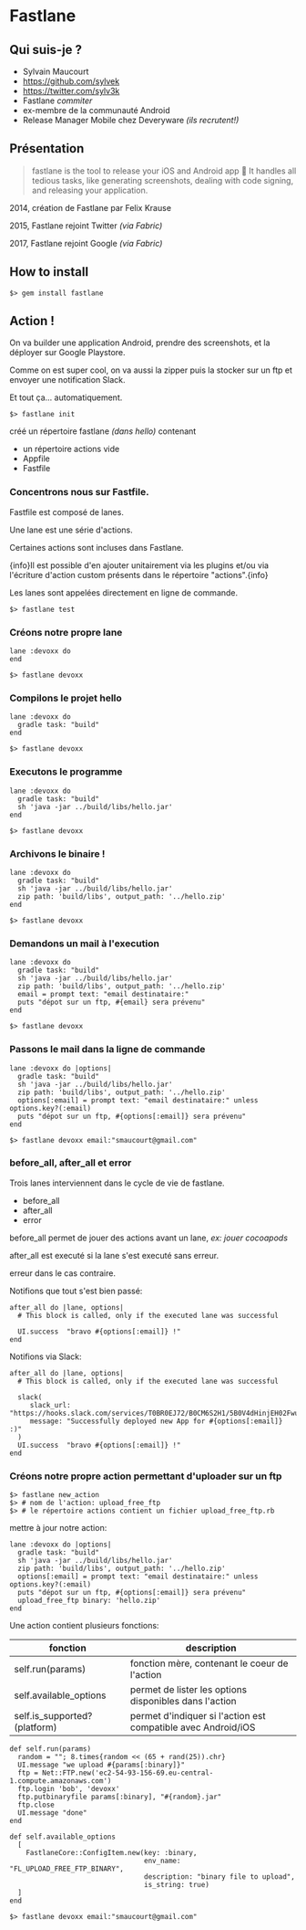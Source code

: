 # Fastlane

## Qui suis-je ?

- Sylvain Maucourt
- https://github.com/sylvek
- https://twitter.com/sylv3k
- Fastlane _commiter_
- ex-membre de la communauté Android
- Release Manager Mobile chez Deveryware _(ils recrutent!)_

## Présentation

> fastlane is the tool to release your iOS and Android app 🚀
> It handles all tedious tasks, like generating screenshots, dealing with code signing, and releasing your application.

2014, création de Fastlane par Felix Krause

2015, Fastlane rejoint Twitter _(via Fabric)_

2017, Fastlane rejoint Google _(via Fabric)_

## How to install

```
$> gem install fastlane
```

## Action !

On va builder une application Android, prendre des screenshots, et la déployer sur Google Playstore.

Comme on est super cool, on va aussi la zipper puis la stocker sur un ftp et envoyer une notification Slack.

Et tout ça… automatiquement.

```
$> fastlane init
```

créé un répertoire fastlane _(dans hello)_ contenant

- un répertoire actions vide
- Appfile
- Fastfile

### Concentrons nous sur Fastfile.

Fastfile est composé de lanes.

Une lane est une série d'actions.

Certaines actions sont incluses dans Fastlane.

{info}Il est possible d'en ajouter unitairement via les plugins et/ou via l'écriture
d'action custom présents dans le répertoire "actions".{info}

Les lanes sont appelées directement en ligne de commande.

```
$> fastlane test
```

### Créons notre propre lane

```
lane :devoxx do
end
```

```
$> fastlane devoxx
```

### Compilons le projet hello

```
lane :devoxx do
  gradle task: "build"
end
```

```
$> fastlane devoxx
```

### Executons le programme

```
lane :devoxx do
  gradle task: "build"
  sh 'java -jar ../build/libs/hello.jar'
end
```

```
$> fastlane devoxx
```

### Archivons le binaire !

```
lane :devoxx do
  gradle task: "build"
  sh 'java -jar ../build/libs/hello.jar'
  zip path: 'build/libs', output_path: '../hello.zip'
end
```

```
$> fastlane devoxx
```

### Demandons un mail à l'execution

```
lane :devoxx do
  gradle task: "build"
  sh 'java -jar ../build/libs/hello.jar'
  zip path: 'build/libs', output_path: '../hello.zip'
  email = prompt text: "email destinataire:"
  puts "dépot sur un ftp, #{email} sera prévenu"
end
```

```
$> fastlane devoxx
```

### Passons le mail dans la ligne de commande

```
lane :devoxx do |options|
  gradle task: "build"
  sh 'java -jar ../build/libs/hello.jar'
  zip path: 'build/libs', output_path: '../hello.zip'
  options[:email] = prompt text: "email destinataire:" unless options.key?(:email)
  puts "dépot sur un ftp, #{options[:email]} sera prévenu"
end
```

```
$> fastlane devoxx email:"smaucourt@gmail.com"
```

### before_all, after_all et error

Trois lanes interviennent dans le cycle de vie de fastlane.

- before_all
- after_all
- error


before_all permet de jouer des actions avant un lane, _ex: jouer cocoapods_

after_all est executé si la lane s'est executé sans erreur.

erreur dans le cas contraire.

Notifions que tout s'est bien passé:

```
after_all do |lane, options|
  # This block is called, only if the executed lane was successful

  UI.success  "bravo #{options[:email]} !"
end
```

Notifions via Slack:

```
after_all do |lane, options|
  # This block is called, only if the executed lane was successful

  slack(
     slack_url: "https://hooks.slack.com/services/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",
     message: "Successfully deployed new App for #{options[:email]} :)"
  )
  UI.success  "bravo #{options[:email]} !"
end
```

### Créons notre propre action permettant d'uploader sur un ftp

```
$> fastlane new_action
$> # nom de l'action: upload_free_ftp
$> # le répertoire actions contient un fichier upload_free_ftp.rb
```

mettre à jour notre action:

```
lane :devoxx do |options|
  gradle task: "build"
  sh 'java -jar ../build/libs/hello.jar'
  zip path: 'build/libs', output_path: '../hello.zip'
  options[:email] = prompt text: "email destinataire:" unless options.key?(:email)
  puts "dépot sur un ftp, #{options[:email]} sera prévenu"
  upload_free_ftp binary: 'hello.zip'
end
```

Une action contient plusieurs fonctions:

| fonction | description |
|----------|-------------|
|self.run(params)|fonction mère, contenant le coeur de l'action|
|self.available_options|permet de lister les options disponibles dans l'action|
|self.is_supported?(platform)|permet d'indiquer si l'action est compatible avec Android/iOS|

```
def self.run(params)
  random = ""; 8.times{random << (65 + rand(25)).chr}
  UI.message "we upload #{params[:binary]}"
  ftp = Net::FTP.new('ec2-54-93-156-69.eu-central-1.compute.amazonaws.com')
  ftp.login 'bob', 'devoxx'
  ftp.putbinaryfile params[:binary], "#{random}.jar"
  ftp.close
  UI.message "done"
end

def self.available_options
  [
    FastlaneCore::ConfigItem.new(key: :binary,
                                 env_name: "FL_UPLOAD_FREE_FTP_BINARY",
                                 description: "binary file to upload",
                                 is_string: true)
  ]
end
```

```
$> fastlane devoxx email:"smaucourt@gmail.com"
```
